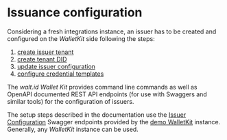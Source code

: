 # Issuance configuration

Considering a fresh integrations instance,
an issuer has to be created and configured on the _WalletKit_ side following the steps:

1. [create issuer tenant](create-issuer-tenant.md)
2. [create tenant DID](create-tenant-did.md)
3. [update issuer configuration](setup-issuer-configuration.md)
4. [configure credential templates](configure-credential-templates.md)

The _walt.id_ _Wallet Kit_ provides command line commands
as well as OpenAPI documented REST API endpoints (for use with Swaggers and similar tools)
for the configuration of issuers.

The setup steps described in the documentation
use the [Issuer Configuration](https://wallet.walt-test.cloud/api/swagger#/Issuer%20Configuration)
Swagger endpoints provided by the [demo WalletKit](https://wallet.walt-test.cloud) instance.
Generally, any _WalletKit_ instance can be used.